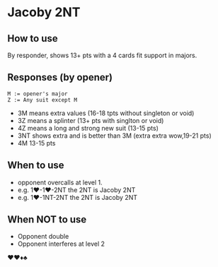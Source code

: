 # Jacoby 2NT

## How to use

By responder, shows 13+ pts with a 4 cards fit support in majors.

## Responses (by opener)

```
M := opener's major
Z := Any suit except M
```

- 3M means extra values (16-18 tpts without singleton or void)
- 3Z means a splinter (13+ pts with singlton or void)
- 4Z means a long and strong new suit (13-15 pts)
- 3NT shows extra and is better than 3M (extra extra wow,19-21 pts)
- 4M 13-15 pts

## When to use
- opponent overcalls at level 1. 
- e.g. 1♥-1♥-2NT  the 2NT is Jacoby 2NT
- e.g. 1♥-1NT-2NT  the 2NT is Jacoby 2NT

## When NOT to use
- Opponent double
- Opponent interferes at level 2

♥♥♦♣

